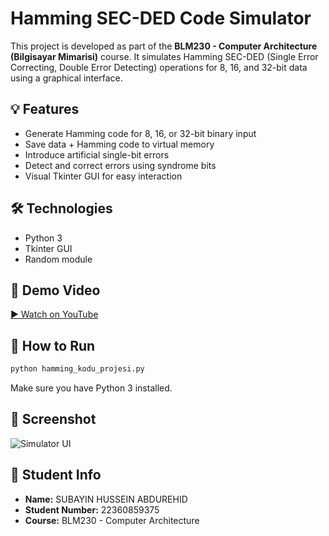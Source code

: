 
# Hamming SEC-DED Code Simulator

This project is developed as part of the **BLM230 - Computer Architecture (Bilgisayar Mimarisi)** course. It simulates Hamming SEC-DED (Single Error Correcting, Double Error Detecting) operations for 8, 16, and 32-bit data using a graphical interface.

## 💡 Features

- Generate Hamming code for 8, 16, or 32-bit binary input
- Save data + Hamming code to virtual memory
- Introduce artificial single-bit errors
- Detect and correct errors using syndrome bits
- Visual Tkinter GUI for easy interaction

## 🛠 Technologies

- Python 3
- Tkinter GUI
- Random module

## 🎥 Demo Video

[▶️ Watch on YouTube](https://youtu.be/pOE0MXaBdOE)

## 🧠 How to Run

```bash
python hamming_kodu_projesi.py
```

Make sure you have Python 3 installed.

## 📸 Screenshot

![Simulator UI](b9535bd8-47b6-4ffe-8095-aa99873af4fc.png)

## 👤 Student Info

- **Name:** SUBAYIN HUSSEIN ABDUREHID  
- **Student Number:** 22360859375  
- **Course:** BLM230 - Computer Architecture
